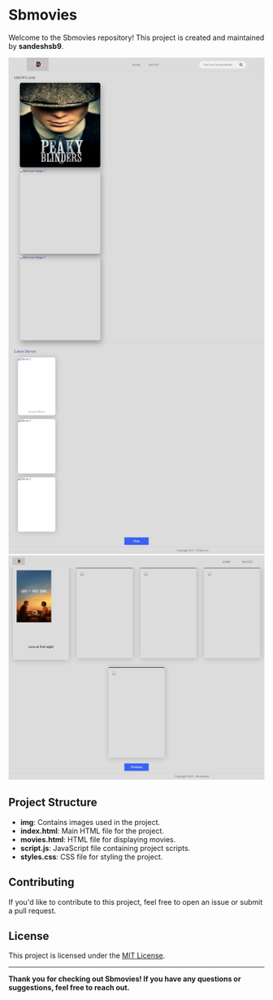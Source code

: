 # Sbmovies

Welcome to the Sbmovies repository! This project is created and maintained by **sandeshsb9**.

![Project Image 1](img/project-img1.png)
![Project Image 2](img/project_img02.png)

## Project Structure
- **img**: Contains images used in the project.
- **index.html**: Main HTML file for the project.
- **movies.html**: HTML file for displaying movies.
- **script.js**: JavaScript file containing project scripts.
- **styles.css**: CSS file for styling the project.

## Contributing
If you'd like to contribute to this project, feel free to open an issue or submit a pull request.

## License
This project is licensed under the [MIT License](LICENSE).

---

**Thank you for checking out Sbmovies! If you have any questions or suggestions, feel free to reach out.**
